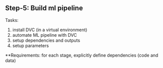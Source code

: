 ## Step-5: Build ml pipeline

Tasks:

1. install DVC (in a virtual environment)
2. automate ML pipeline with DVC
3. setup dependencies and outputs
4. setup parameters

**Requirements: for each stage, explicitly define dependencies (code and data)
